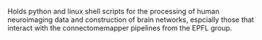 Holds python and linux shell scripts for the processing of human neuroimaging data and construction of brain networks, espcially those that interact with the connectomemapper pipelines from the EPFL group.
